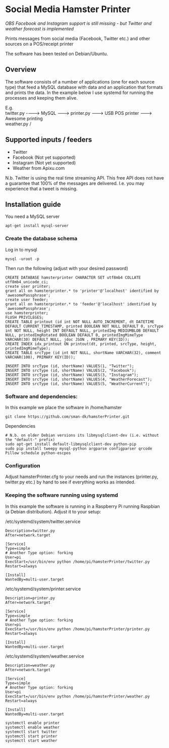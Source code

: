 # Social Media Hamster Printer
*OBS Facebook and Instagram support is still missing - but Twitter and weather forecast is implemented*

Prints messages from social media (Facebook, Twitter etc.) and other sources on a POS/receipt printer

The software has been tested on Debian/Ubuntu.

## Overview

The software consists of a number of applications (one for each source type) that feed a MySQL database with data and an application that formats and prints the data. In the example below I use systemd for running the processes and keeping them alive.

E.g.  
twitter.py ----> MySQL ---> printer.py  ---> USB POS printer ---> Awesome printing  
weather.py /

## Supported inputs / feeders
* Twitter
* Facebook (Not yet supported)
* Instagram (Not yet supported)
* Weather from Apixu.com

N.b. Twitter is using the real time streaming API. This free API does not have a guarantee that 100% of the messages are delivered. I.e. you may experience that a tweet is missing.

## Installation guide
You need a MySQL server
```
apt-get install mysql-server
```

### Create the database schema
Log in to mysql  
```
mysql -uroot -p
```

Then run the following (adjust with your desired password)
```
CREATE DATABASE hamsterprinter CHARACTER SET utf8mb4 COLLATE utf8mb4_unicode_ci;
create user printer;
grant all on hamsterprinter.* to 'printer'@'localhost' identified by 'awesomePassphrase';
create user feeder;
grant all on hamsterprinter.* to 'feeder'@'localhost' identified by 'awesomePassphrase';
use hamsterprinter;
FLUSH PRIVILEGES;
CREATE TABLE printout (id int NOT NULL AUTO_INCREMENT, dt DATETIME DEFAULT CURRENT_TIMESTAMP, printed BOOLEAN NOT NULL DEFAULT 0, srcType int NOT NULL, height INT DEFAULT NULL, printedImg MEDIUMBLOB DEFAULT NULL, printedImgRotated BOOLEAN DEFAULT 0, printedImgMimeType VARCHAR(30) DEFAULT NULL, jdoc JSON , PRIMARY KEY(ID));
CREATE INDEX idx_printout ON printout(dt, printed, srcType, height, printedImgMimeType);
CREATE TABLE srcType (id int NOT NULL, shortName VARCHAR(32), comment VARCHAR(100), PRIMARY KEY(ID));
```

```
INSERT INTO srcType (id, shortName) VALUES(1, "Twitter");
INSERT INTO srcType (id, shortName) VALUES(2, "Facebook");
INSERT INTO srcType (id, shortName) VALUES(3, "Instagram");
INSERT INTO srcType (id, shortName) VALUES(4, "WeatherForecast");
INSERT INTO srcType (id, shortName) VALUES(5, "WeatherCurrent");
```

### Software and dependencies:
In this example we place the software in /home/hamster
```
git clone https://github.com/sman-dk/hamsterPrinter.git
```
Dependencies
```
# N.b. on older Debian versions its libmysqlclient-dev (i.e. without the "default-" prefix)
sudo apt-get install default-libmysqlclient-dev python-pip
sudo pip install tweepy mysql-python argparse configparser qrcode Pillow schedule python-escpos
```

### Configuration ###
Adjust hamsterPrinter.cfg to your needs and run the instances (printer.py, twitter.py etc.) by hand to see if everything works as intended.

### Keeping the software running using systemd
In this example the software is running in a Raspberry Pi running Raspbian (a Debian distribution). Adjust it to your setup:

/etc/systemd/system/twitter.service
```[Unit]
Description=twitter.py
After=network.target

[Service]
Type=simple
# Another Type option: forking
User=pi
ExecStart=/usr/bin/env python /home/pi/hamsterPrinter/twitter.py
Restart=always

[Install]
WantedBy=multi-user.target
```

/etc/systemd/system/printer.service
```[Unit]
Description=printer.py
After=network.target

[Service]
Type=simple
# Another Type option: forking
User=pi
ExecStart=/usr/bin/env python /home/pi/hamsterPrinter/printer.py
Restart=always

[Install]
WantedBy=multi-user.target
```

/etc/systemd/system/weather.service
```[Unit]
Description=weather.py
After=network.target

[Service]
Type=simple
# Another Type option: forking
User=pi
ExecStart=/usr/bin/env python /home/pi/hamsterPrinter/weather.py
Restart=always

[Install]
WantedBy=multi-user.target
```

```systemctl enable twitter
systemctl enable printer
systemctl enable weather
systemctl start twitter
systemctl start printer
systemctl start weather
```
